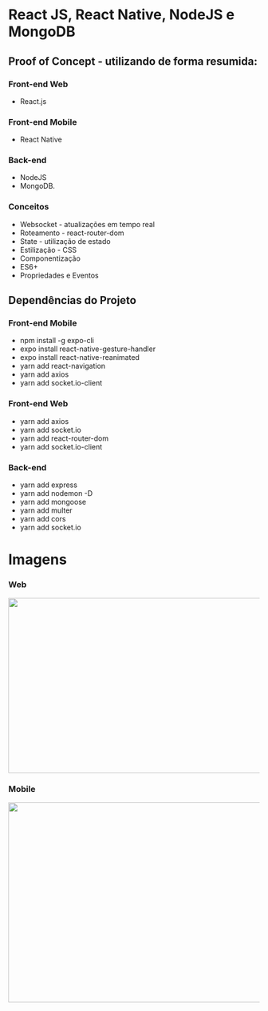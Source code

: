 # React JS, React Native, NodeJS e MongoDB

## Proof of Concept - utilizando de forma resumida:

### Front-end Web
  * React.js

### Front-end Mobile
  * React Native
  
### Back-end
  * NodeJS
  * MongoDB.

### Conceitos
  * Websocket - atualizações em tempo real
  * Roteamento - react-router-dom
  * State - utilização de estado
  * Estilização - CSS
  * Componentização
  * ES6+
  * Propriedades e Eventos

## Dependências do Projeto

### Front-end Mobile
  * npm install -g expo-cli
  * expo install react-native-gesture-handler
  * expo install react-native-reanimated
  * yarn add react-navigation
  * yarn add axios
  * yarn add socket.io-client

### Front-end Web
  * yarn add axios
  * yarn add socket.io
  * yarn add react-router-dom
  * yarn add socket.io-client

### Back-end 
  * yarn add express
  * yarn add nodemon -D
  * yarn add mongoose
  * yarn add multer
  * yarn add cors
  * yarn add socket.io

# Imagens

### Web
<img src="https://user-images.githubusercontent.com/70285547/92416513-3f406680-f134-11ea-925a-371a753b77ba.png" height="350" width="1000">

### Mobile
<img src="https://user-images.githubusercontent.com/70285547/92416549-6008bc00-f134-11ea-99eb-518e9fe0f657.png" height="400" width="1000">

